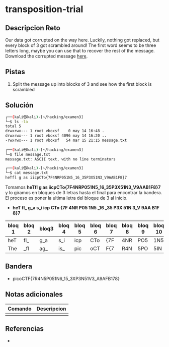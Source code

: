 # transposition-trial

## Descripcion Reto
Our data got corrupted on the way here. Luckily, nothing got replaced, but every block of 3 got scrambled around! The first word seems to be three letters long, maybe you can use that to recover the rest of the message. Download the corrupted message [here](https://artifacts.picoctf.net/c/193/message.txt).

## Pistas
1. Split the message up into blocks of 3 and see how the first block is scrambled

## Solución
```bash
┌──(kali㉿kali)-[~/hacking/examen3]
└─$ ls -la
total 5
drwxrwx--- 1 root vboxsf    0 may 14 16:48 .
drwxrwx--- 1 root vboxsf 4096 may 14 16:20 ..
-rwxrwx--- 1 root vboxsf   54 mar 15 21:15 message.txt
                                                                                                   
┌──(kali㉿kali)-[~/hacking/examen3]
└─$ file message.txt 
message.txt: ASCII text, with no line terminators

┌──(kali㉿kali)-[~/hacking/examen3]
└─$ cat message.txt                                                               
heTfl g as iicpCTo{7F4NRP051N5_16_35P3X51N3_V9AAB1F8}7 

```

Tomamos **heTfl g as iicpCTo{7F4NRP051N5_16_35P3X51N3_V9AAB1F8}7** y lo giramos en bloques de 3 letras hasta el final para encontrar la bandera. El proceso es poner la ultima letra del bloque de 3 al inicio.

* **heT   fl\_   g\_a   s\_i   icp   CTo   {7F   4NR   P05   1N5   \_16  \_35   P3X   51N  3_V   9AA   B1F   8}7**

| bloq 1 | bloq 2 | bloq3 | bloq 4 | bloq 5 | bloq 6 | bloq 7 | bloq 8 | bloq 9 | bloq 10 | bloq 11 | bloq 12 | bloq 13 | bloq 14 | bloq 15 | bloq 16 | bloq 17 | bloq 18 | 
|------|-------|-------|------|-------|-------|------|-------|-------|------|-------|-------|------|-------|-------|------|-------|-------|
| heT | fl_ | g_a | s_i | icp | CTo | {7F | 4NR | PO5 | 1N5 | \_16 |  \_35 | P3X | 51N | 3_V | 9AA | B1F | 8}7 |
| The | \_fl | ag_ | is_ | pic | oCT | F{7 | R4N | 5PO | 5IN | 6_1 | 5_3 | XP3 | N51 | V3_ | A9A | FB1 | 78} |

## Bandera
* picoCTF{7R4N5P051N6_15_3XP3N51V3_A9AFB178}

## Notas adicionales
| Comando | Descripcion |
|---------|-------------|
|  |  |

## Referencias
- []()